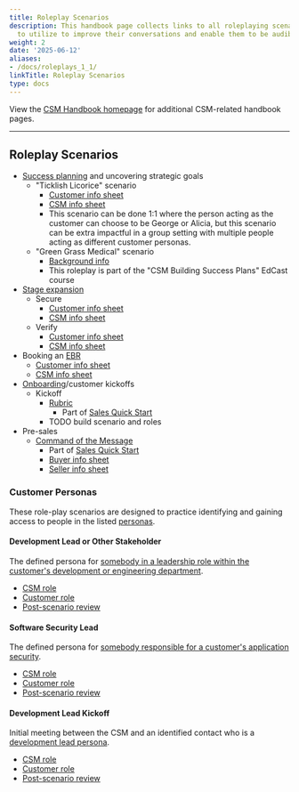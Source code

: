```yaml
---
title: Roleplay Scenarios
description: This handbook page collects links to all roleplaying scenarios, for CSMs
  to utilize to improve their conversations and enable them to be audible-ready.
weight: 2
date: '2025-06-12'
aliases:
- /docs/roleplays_1_1/
linkTitle: Roleplay Scenarios
type: docs
---
```


View the [CSM Handbook homepage](/handbook/customer-success/csm/) for additional CSM-related handbook pages.

---

## Roleplay Scenarios

- [Success planning](/handbook/customer-success/csm/success-plans/) and uncovering strategic goals
  - "Ticklish Licorice" scenario
    - [Customer info sheet](https://docs.google.com/document/d/19YWLSP6Kol5WwP83I01CSnbCwvdMUa6LXsiihOTNItI/edit#heading=h.qiwberg2gd4s)
    - [CSM info sheet](https://docs.google.com/document/d/1Jmkmz3cw4sFQdwfAw-hMd4HnhIjxW5pEumKstq0laiI/edit)
    - This scenario can be done 1:1 where the person acting as the customer can choose to be George or Alicia, but this scenario can be extra impactful in a group setting with multiple people acting as different customer personas.
  - "Green Grass Medical" scenario
    - [Background info](https://gitlab.edcast.com/pathways/tam-building-success-plans/cards/922704)
    - This roleplay is part of the "CSM Building Success Plans" EdCast course
- [Stage expansion](/handbook/customer-success/csm/stage-enablement-and-expansion/)
  - Secure
    - [Customer info sheet](https://docs.google.com/document/d/1F1nMI42KaYR_NRWvH2fodtIaPDgYdNBt4h0VQ35uO_8/edit#heading=h.fk9zhpvfaoqp)
    - [CSM info sheet](https://docs.google.com/document/d/1ol-AV5LyQui_Lnfmw-qK_MRER1IFxT8TQLL3EANxURk/edit)
  - Verify
    - [Customer info sheet](https://docs.google.com/document/d/1Fug5zPRWq7d4uI_LB9tbOpAlc6LyvFni8r1vso5v4zU/edit#heading=h.33lge147o998)
    - [CSM info sheet](https://docs.google.com/document/d/1qANBR2mO7SiGxfcT67QgR3R3TZ2R1kM5EOPgjCmaEFg/edit)
- Booking an [EBR](/handbook/customer-success/csm/ebr/)
  - [Customer info sheet](https://docs.google.com/document/d/1XLtbKE86DjrDizUhIn7PNgBrZ6YEtxyLHWqP8L7cVQg/edit#heading=h.xo4jqesngott)
  - [CSM info sheet](https://docs.google.com/document/d/1Mf1DoEDIZa7bq0eK02gPo3jy1YF0bEgbgbJYQlZf3Qc/edit#)
- [Onboarding](/handbook/customer-success/csm/onboarding/)/customer kickoffs
  - Kickoff
    - [Rubric](https://docs.google.com/forms/d/e/1FAIpQLSeZgqf6cU0rR0wvoOneGGh0jNaC0PXCzN5TEf_IBbBn80VxfQ/viewform)
      - Part of [Sales Quick Start](/handbook/sales/onboarding/)
    - TODO build scenario and roles
- Pre-sales
  - [Command of the Message](/handbook/sales/command-of-the-message/)
    - Part of [Sales Quick Start](/handbook/sales/onboarding/)
    - [Buyer info sheet](https://docs.google.com/document/d/1Zuy4z2YHZR0GXdQB_zexiknDKllgRab59wFWj3kpVnU/edit)
    - [Seller info sheet](https://docs.google.com/document/d/1jwLo3GYA81VNcXg7vHTRF7iMkF7YihV7a362yPtZx0o/edit)

### Customer Personas

These role-play scenarios are designed to practice identifying and gaining access to people in the listed [personas](/handbook/customer-success/csm/engagement#customer-personas).

#### Development Lead or Other Stakeholder

The defined persona for [somebody in a leadership role within the customer's development or engineering department](/handbook/customer-success/csm/engagement#development-lead).

- [CSM role](https://docs.google.com/document/d/14UFM4x6Q1QWymydyTWryokHhEXlOvqjyGEhqtXa6ZDA/edit?usp=sharing)
- [Customer role](https://docs.google.com/document/d/1o8IjSdwLe1ZVfI4bsUYrRdDgXGs7e56vz2vhJAYpI2A/edit?usp=sharing)
- [Post-scenario review](https://docs.google.com/document/d/1kzRyNXx-HyZxrjNY-pxCEkd5hUWd1O5ZwZCWRrbNkuI/edit?usp=sharing)

#### Software Security Lead

The defined persona for [somebody responsible for a customer's application security](/handbook/customer-success/csm/engagement#software-security-lead).

- [CSM role](https://docs.google.com/document/d/1SIgs3mDwmrotLl78WONF9SQhTzeFi9s8vhpUP0k3kzk/edit?usp=sharing)
- [Customer role](https://docs.google.com/document/d/1LAIIj-0HSXlxdhUWMdp78IcVqAIL88EwQwTd9BAoumw/edit?usp=sharing)
- [Post-scenario review](https://docs.google.com/document/d/1xUVhvuFTcS8v-jd6NN6IHAjg7Cd-caPFsci7eHfj4yY/edit?usp=sharing)

#### Development Lead Kickoff

Initial meeting between the CSM and an identified contact who is a [development lead persona](/handbook/customer-success/csm/engagement#development-lead).

- [CSM role](https://docs.google.com/document/d/1UwusZ7H254sjaodYp6xIJv_PfoJPA4CvCO2aSbtbiRs/edit?usp=sharing)
- [Customer role](https://docs.google.com/document/d/192Fmj18PduqwmCnwXYVKDJH1LnvQ0AclJ6OrnvM-oz0/edit?usp=sharing)
- [Post-scenario review](https://docs.google.com/document/d/1TVhyoX0HoDG3p101-AMLnYu7qHk8llc3mmOJ_caYKLg/edit?usp=sharing)

